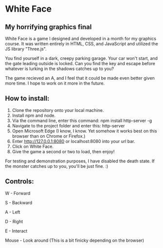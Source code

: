 # White Face
## My horrifying graphics final

White Face is a game I designed and developed in a month for my graphics course. It was written entirely in HTML, CSS, and JavaScript and utilized the JS library "Three.js". 

You find yourself in a dark, creepy parking garage. Your car won't start, and the gate leading outside is locked. Can you find the key and escape before whatever is lurking in the shadows catches up to you?

The game recieved an A, and I feel that it could be made even better given more time. I hope to work on it more in the future.

## How to install:

1. Clone the repository onto your local machine.
2. Install npm and node.
3. Via the command line, enter this command: npm install http-server -g
4. Navigate to the project folder and enter this: http-server
5. Open Microsoft Edge (I know, I know. Yet somehow it works best on this browser than on Chrome or Firefox.)
6. Enter http://127.0.0.1:8080 or localhost:8080 into your url bar.
7. Click on White Face.
8. Give the game a second or two to load, then enjoy!

For testing and demonstration purposes, I have disabled the death state. If the monster catches up to you, you'll be just fine. :)

## Controls:

W - Forward

S - Backward

A - Left

D - Right

E - Interact

Mouse - Look around (This is a bit finicky depending on the browser)
